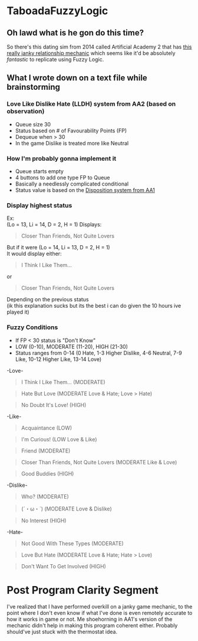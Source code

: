 # TaboadaFuzzyLogic
## Oh lawd what is he gon do this time?
So there's this dating sim from 2014 called Artificial Academy 2 that has [this really janky relationship mechanic](https://wiki.anime-sharing.com/hgames/index.php?title=Artificial_Academy_2/Gameplay/Favorability_Rating) which seems like it'd be absolutely *fantastic* to replicate using Fuzzy Logic.

## What I wrote down on a text file while brainstorming
### Love Like Dislike Hate (LLDH) system from AA2 (based on observation)
- Queue size 30
- Status based on # of Favourability Points (FP)
- Dequeue when > 30
- In the game Dislike is treated more like Neutral

### How I'm probably gonna implement it
- Queue starts empty
- 4 buttons to add one type FP to Queue
- Basically a needlessly complicated conditional
- Status value is based on the [Disposition system from AA1](http://wiki.anime-sharing.com/hgames/index.php?title=Artificial_Academy/Gameplay#Character_Dispositions)

### Display highest status  
Ex:  
(Lo = 13, Li = 14, D = 2, H = 1) 
Displays:
> Closer Than Friends, Not Quite Lovers

But if it were (Lo = 14, Li = 13, D = 2, H = 1)   
It would display either:  
> I Think I Like Them...

or

> Closer Than Friends, Not Quite Lovers

Depending on the previous status  
(ik this explanation sucks but its the best i can do given the 10 hours ive played it)

### Fuzzy Conditions
- If FP < 30 status is "Don't Know"
- LOW (0-10), MODERATE (11-20), HIGH (21-30)
- Status ranges from 0-14 (0 Hate, 1-3 Higher Dislike, 4-6 Neutral, 7-9 Like, 10-12 Higher Like, 13-14 Love)

-Love-
> I Think I Like Them... (MODERATE)

> Hate But Love (MODERATE Love & Hate; Love > Hate)

> No Doubt It's Love! (HIGH)

-Like-
> Acquaintance (LOW)

> I'm Curious! (LOW Love & Like)

> Friend (MODERATE)

> Closer Than Friends, Not Quite Lovers (MODERATE Like & Love)

> Good Buddies (HIGH)

-Dislike-
> Who? (MODERATE)

> (´・ω・`) (MODERATE Love & Dislike)

> No Interest (HIGH)

-Hate-
> Not Good With These Types (MODERATE)

> Love But Hate (MODERATE Love & Hate; Hate > Love)

> Don't Want To Get Involved (HIGH)

# Post Program Clarity Segment
I've realized that I have performed overkill on a janky game mechanic, to the point where I don't even know if what I've done is even remotely accurate to how it works in game or not. Me shoehorning in AA1's version of the mechanic didn't help in making this program coherent either. Probably should've just stuck with the thermostat idea.